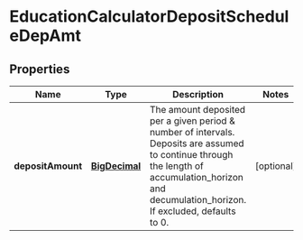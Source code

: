 
# EducationCalculatorDepositScheduleDepAmt

## Properties
Name | Type | Description | Notes
------------ | ------------- | ------------- | -------------
**depositAmount** | [**BigDecimal**](BigDecimal.md) | The amount deposited per a given period &amp; number of intervals. Deposits are assumed to continue through the length of accumulation_horizon and decumulation_horizon. If excluded, defaults to 0. |  [optional]



